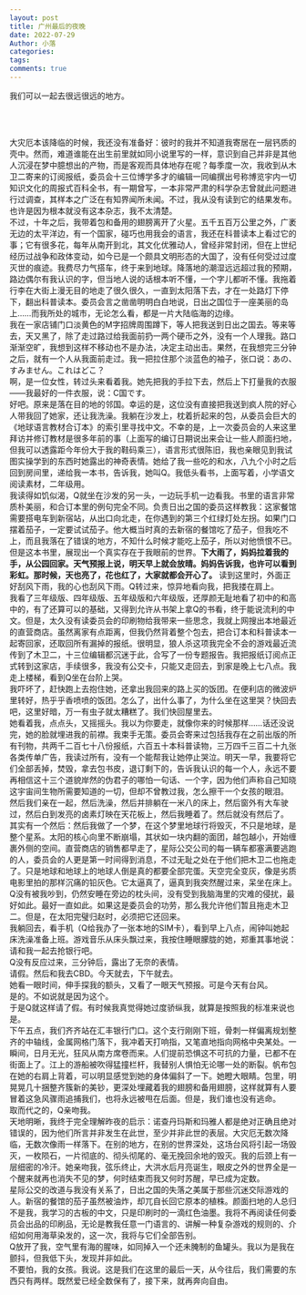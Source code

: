 ```yaml
---
layout: post
title: 广州最后的夜晚
date: 2022-07-29
Author: 小落
categories: 
tags:
comments: true
--- 
```


我们可以一起去很远很远的地方。
<!-- more -->
<br><br>

大灾厄本该降临的时候，我还没有准备好：彼时的我并不知道我寄居在一层钙质的壳中。然而，难道谁能在出生前里就如同小说里写的一样，意识到自己并非是其他人沉浸在梦中臆想出的产物，而是客观而具体地存在呢？每季度一次，我收到从木卫二寄来的订阅报纸，委员会十三位博学多才的编辑一同编撰出号称博览宇内一切知识文化的周报式百科全书，有一期曾写，一本非常严肃的科学杂志曾就此问题进行过调查，其样本之广泛在有知界闻所未闻。不过，我从没有读到它的结果发布。也许是因为根本就没有这本杂志，我不太清楚。<br>
不过，十年之后，我带着包和备用的翅膀离开了火星。五千五百万公里之外，广袤无边的太平洋边，有一个国家，碰巧也用我会的语言，我还在科普读本上看过它的事；它有很多花，每年从南开到北，其文化优雅动人，曾经非常封闭，但在上世纪经历过战争和政体变动，如今已是一个颇具文明形态的大国了，没有任何受过过度灭世的痕迹。我费尽力气搭车，终于来到地球。降落地的潮湿远远超过我的预期，路边偶尔有我认识的字，但当地人说的话根本听不懂，一个字儿都听不懂。我拖着行李在大街上漫无目的地走了很久很久，一直到太阳落下去，才在一处路灯下停下，翻出科普读本。委员会言之凿凿明明白白地说，日出之国位于一座美丽的岛上……而我所处的城市，无论怎么看，都是一片大陆临海的边缘。<br>
我在一家店铺门口淡黄色的M字招牌周围蹲下，等人把我送到日出之国去。等来等去，天又黑了，除了走过路过给我面前扔一两个硬币之外，没有一个人理我。路口渐渐空旷，我想到这样不移动也不是办法，决定主动出击。果然，在我想完三分钟之后，就有一个人从我面前走过。我一把拉住那个淡蓝色的袖子，张口说：あの、すみません。これはどこ？<br>
啊，是一位女性，转过头来看着我。她先把我的手拉下去，然后上下打量我的衣服——我最好的一件衣服，说：C国です。<br>
好吧。原来是落在目的地的邻国。幸运的是，这位没有直接把我送到疯人院的好心人带我回了她家，还让我洗澡。我躺在沙发上，枕着折起来的包，从委员会巨大的《地球语言教材合订本》的索引里寻找中文。不幸的是，上一次委员会的人来这里拜访并修订教材是很多年前的事（上面写的编订日期说出来会让一些人颜面扫地，但我可以透露距今年份大于我的鞋码乘三），语言形式很陈旧，我也亲眼见到我试图实操学到的东西时她露出的神奇表情。她给了我一些吃的和水，八九个小时之后回到房间里，递给我一本书，告诉我，她叫Q。我低头看书，上面写着，小学语文阅读素材，二年级用。<br>
我读得如饥似渴，Q就坐在沙发的另一头，一边玩手机一边看我。书里的语言非常质朴美丽，和合订本里的例句完全不同。负责日出之国的委员这样教我：这家餐馆需要搭电车到新宿站，从出口向北走，在你遇到的第三个红绿灯处左拐。如果门口摆着茄子，一定要试试茄子。他大概当时真的去新宿的餐馆吃了茄子，但我吃不上，而且我落在了错误的地方，不知什么时候才能吃上茄子，所以对他愤恨不已。但是这本书里，展现出一个真实存在于我眼前的世界。**下大雨了，妈妈拉着我的手，从公园回家。天气预报上说，明天早上就会放晴。妈妈告诉我，也许可以看到彩虹。那时候，天也亮了，花也红了，大家就都会开心了。** 读到这里时，外面正好刮风下雨，我的心也刮风下雨。Q转过来，惊异地看向我，把我搂在肩上。<br>
我看了三年级版、四年级版、五年级版和六年级版，还厚颜无耻地看了初中的和高中的，有了还算可以的基础，又得到允许从书架上拿Q的书看，终于能说流利的中文。但是，太久没有读委员会的印刷物给我带来一些思念，我就上网搜出本地最近的直营商店。虽然离家有点距离，但我仍然背着整个包去，把合订本和科普读本一起寄回家，还取回所有漏掉的报纸。很明显，狼人杀这项我完全不会的游戏最近流传到了木卫二，十三位编辑都沉迷于此，合写了一份专题报告。我把报纸订阅点正式转到这家店，手续很多，我没有公交卡，只能又走回去，到家是晚上七八点。我走上楼梯，看到Q坐在台阶上哭。<br>
我吓坏了，赶快跑上去抱住她，还拿出我回来的路上买的饭团。在便利店的微波炉里转好，热乎乎香喷喷的饭团。怎么了，出什么事了，为什么坐在这里哭？快回去吧，这里好暗，万一有虫子就太糟糕了。我们快回屋里去。<br>
她看着我，点点头，又摇摇头。我以为你要走，就像你来的时候那样……话还没说完，她的脸就埋进我的前襟。我束手无策。委员会寄来过包括我存在之前出版的所有刊物，共两千二百七十八份报纸，六百五十本科普读物，三万四千三百二十九张各类传单广告，我读过所有，没有一个能帮我让她停止哭泣。明天一早，我要将它们全部丢掉，焚毁，拿去包书皮，退订剩下的，告诉我认识的每一个人，永远不要再相信这十三个道貌岸然的伪君子的哪怕一句话、一个字，因为他们声称自己知晓这宇宙间生物所需要知道的一切，但却不曾教过我，怎么擦干一个女孩的眼泪。<br>
然后我们亲在一起，然后洗澡，然后并排躺在一米八的床上，然后窗外有大车驶过，然后白到发亮的卤素灯映在天花板上，然后我睡着了。然后就没有然后了。<br>
其实有一个然后：然后我做了一个梦，在这个梦里地球行将毁灭，不只是地球，是整个星系。太阳的核心向里不断崩塌，其状如一块内翻的面团，越包越小，开始缠裹外侧的空间。直营商店的销售都早走了，星际公交公司的每一辆车都塞满要逃跑的人，委员会的人更是第一时间得到消息，不过无耻之处在于他们把木卫二也拖走了。只是地球和地球上的地球人倒是真的都要全部完蛋。天空完全变灰，像是劣质电影里拍的那样沉痛的铅灰色。它太逼真了，逼真到我突然醒过来，呆坐在床上。Q没有被我吵到，仍然安睡在旁边的枕头间，没有受到我脑海里的灾难的侵扰，最好如此。最好一直如此。如果这是委员会的功劳，那么我允许他们暂且拖走木卫二。但是，在太阳完璧归赵时，必须把它还回来。<br>
我躺回去，看手机（Q给我办了一张本地的SIM卡），看到早上八点，闹钟叫她起床洗澡准备上班。游戏音乐从床头飘过来，我按住睡眼朦胧的她，郑重其事地说：请和我一起去抢银行吧。<br>
Q没有反应过来，三分钟后，露出了无奈的表情。<br>
请假。然后和我去CBD。今天就去，下午就去。<br>
她看一眼时间，伸手探我的额头，又看了一眼天气预报。可是今天有台风。<br>
是的。不如说就是因为这个。<br>
于是Q就这样请了假。有时候我真觉得她过度骄纵我，就算是按照我的标准来说也是。<br>
下午五点，我们齐齐站在汇丰银行门口。这个支行刚刚下班，骨刺一样偏离规划整齐的中轴线，金属网格门落下，我冲着天打响指，又笔直地指向网格中央某处。一瞬间，日月无光，狂风从南方席卷而来。人们提前恐惧这不可抗的力量，已都不在街面上了。江上的游船被吹得猛撞栏杆，我替别人惧怕无论哪一处的断裂。帆布包在她的右肩上背着，可以明显感觉到她的身体偏斜了一下。她瞪大眼睛。包里，明晃晃几十捆整齐簇新的美钞，更深处埋藏着我的翅膀和备用翅膀，这样就算有人要冒着这急风骤雨追捕我们，也将永远被甩在后面。但是，我们谁也没有逃命。<br>
取而代之的，Q亲吻我。<br>
天地明晰，我终于完全理解昨夜的启示：诺查丹玛斯和玛雅人都是绝对正确且绝对错误的，因为他们所言并非发生在此世，至少并非此世的表层。大灾厄无数次降临，无数次像雨一样落下。在别的地方，在别的世界深处，这场台风将引起一场毁灭，一枚陨石，一片彻底的、彻头彻尾的、毫无挽回余地的毁灭。我的后颈上有一层细密的冷汗。她亲吻我，弦乐终止，大洪水后月亮诞生，眼皮之外的世界全是一个醒来就再也消失不见的梦，何时结束而我又何时苏醒，早已成为定数。<br>
星际公交的改道与我没有关系了，日出之国的失落之美属于那些沉迷交际游戏的人。新宿的餐馆的茄子虽然被油炸，却兀自长回它原本的植株。颜面扫地的人总归不是我，我学习的古板的中文，只是印刷时的一滴红色油墨。我将不再阅读任何委员会出品的印刷品，无论是教我任意一门语言的、讲解一种复杂游戏的规则的、介绍如何用海草染发的，这一次，我将与它们全部告别。<br>
Q放开了我，空气里有海的腥味，如同掉入一个还未腌制的鱼罐头。我以为是我在颤抖，但我低下头，发现并非如此。<br>
不要怕，我的女孩。我说。这是我们在这里的最后一天，从今往后，我们需要的东西只有两样。既然爱已经全数保有了，接下来，就再奔向自由。<br>
